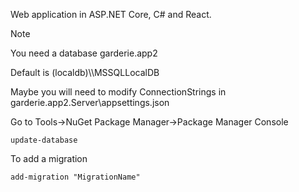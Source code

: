 Web application in ASP.NET Core, C# and React.

> [!NOTE]
> You need a database garderie.app2
>
> Default is (localdb)\\\\MSSQLLocalDB
>
> Maybe you will need to modify ConnectionStrings in garderie.app2.Server\appsettings.json
> 
> Go to Tools->NuGet Package Manager->Package Manager Console
> 
> `update-database`
>
> To add a migration
>
> `add-migration "MigrationName"`
